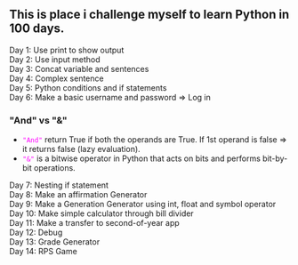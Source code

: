 ## This is place i challenge myself to learn Python in 100 days. 
Day 1: Use print to show output</br>
Day 2: Use input method</br>
Day 3: Concat variable and sentences</br>
Day 4: Complex sentence</br>
Day 5: Python conditions and if statements</br>
Day 6: Make a basic username and password => Log in</br>

### "And" vs "&"

- <code style="color : magenta">"And"</code> return True if both the operands are True. If 1st operand is false => it returns false (lazy evaluation).</br>
- <code style="color : magenta">"&"</code> is a bitwise operator in Python that acts on bits and performs bit-by-bit operations.</br>

Day 7: Nesting if statement </br>
Day 8: Make an affirmation Generator </br>
Day 9: Make a Generation Generator using int, float and symbol operator </br>
Day 10: Make simple calculator through bill divider </br>
Day 11: Make a transfer to second-of-year app </br> 
Day 12: Debug </br>
Day 13: Grade Generator </br>
Day 14: RPS Game </br>